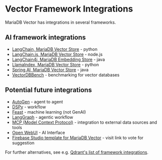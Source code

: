 
# Vector Framework Integrations

MariaDB Vector has integrations in several frameworks.


## AI framework integrations


* [LangChain, MariaDB Vector Store](https://pypi.org/project/langchain-mariadb/) - python
* [LangChain.js, MariaDB Vector Store](https://js.langchain.com/docs/integrations/vectorstores/mariadb/) - node.js
* [LangChain4j, MariaDB Embedding Store](https://docs.langchain4j.dev/integrations/embedding-stores/mariadb/) - java
* [LlamaIndex, MariaDB Vector Store](https://docs.llamaindex.ai/en/stable/api_reference/storage/vector_store/mariadb/) - python
* [Spring AI, MariaDB Vector Store](https://docs.spring.io/spring-ai/reference/api/vectordbs/mariadb.html) - java
* [VectorDBBench](https://github.com/zilliztech/VectorDBBench/pull/375) - benchmarking for vector databases


## Potential future integrations


* [AutoGen](https://github.com/microsoft/autogen) - agent to agent
* [DSPy](https://github.com/stanfordnlp/dspy) - workflow
* [Feast](https://github.com/feast-dev/feast) - machine learning (not GenAI)
* [LangGraph](https://github.com/langchain-ai/langgraph) - agentic workflow
* [MCP (Model Context Protocol)](https://github.com/modelcontextprotocol) - integration to external data sources and tools
* [Open WebUI](https://github.com/open-webui/open-webui) - AI Interface
* [Firebase Studio template for MariaDB Vector](https://firebasestudio.uservoice.com/forums/953956-general/suggestions/49702310-mariadb-vector) - visit link to vote for suggestion


For further alternatives, see e.g. [Qdrant's list of framework integrations](https://qdrant.tech/documentation/frameworks/).

